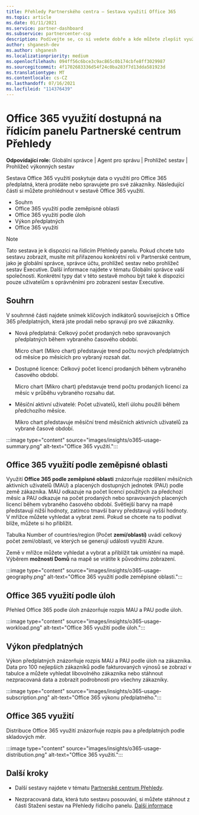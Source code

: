```yaml
---
title: Přehledy Partnerského centra – Sestava využití Office 365
ms.topic: article
ms.date: 01/11/2021
ms.service: partner-dashboard
ms.subservice: partnercenter-csp
description: Podívejte se, co si vedete dobře a kde můžete zlepšit využití předplatných, Office 365 prodáte nebo spravujete pro své zákazníky.
author: shganesh-dev
ms.author: shganesh
ms.localizationpriority: medium
ms.openlocfilehash: 094ff56c6bce3c9ac865c0b174cbfe8ff3029987
ms.sourcegitcommit: 4f1702683336d54f24c0ba283f7d13dda581923d
ms.translationtype: MT
ms.contentlocale: cs-CZ
ms.lasthandoff: 07/16/2021
ms.locfileid: "114376439"
---
```

# <a name="office-365-usage-report-available-from-the-partner-center-insights-dashboard"></a>Office 365 využití dostupná na řídicím panelu Partnerské centrum Přehledy

**Odpovídající role:** Globální správce | Agent pro správu | Prohlížeč sestav | Prohlížeč výkonných sestav

Sestava Office 365 využití poskytuje data o využití pro Office 365 předplatná, která prodáte nebo spravujete pro své zákazníky. Následující části si můžete prohlédnout v sestavě Office 365 využití.

- Souhrn
- Office 365 využití podle zeměpisné oblasti
- Office 365 využití podle úloh
- Výkon předplatných
- Office 365 využití

 > [!NOTE]
 > Tato sestava je k dispozici na řídicím Přehledy panelu. Pokud chcete tuto sestavu zobrazit, musíte mít přiřazenou konkrétní roli v Partnerské centrum, jako je globální správce, správce účtu, prohlížeč sestav nebo prohlížeč sestav Executive. Další informace najdete v tématu Globální správce vaší společnosti. Konkrétní typy dat v této sestavě mohou být také k dispozici pouze uživatelům s oprávněními pro zobrazení sestav Executive.

## <a name="summary"></a>Souhrn

V souhrnné části najdete snímek klíčových indikátorů souvisejících s Office 365 předplatných, která jste prodali nebo spravují pro své zákazníky.  

- Nová předplatná: Celkový počet prodaných nebo spravovaných předplatných během vybraného časového období.

   Micro chart (Mikro chart) představuje trend počtu nových předplatných od měsíce po měsících pro vybraný rozsah dat.

- Dostupné licence: Celkový počet licencí prodaných během vybraného časového období.

   Micro chart (Mikro chart) představuje trend počtu prodaných licencí za měsíc v průběhu vybraného rozsahu dat.

- Měsíční aktivní uživatelé: Počet uživatelů, kteří úlohu použili během předchozího měsíce. 

   Mikro chart představuje měsíční trend měsíčních aktivních uživatelů za vybrané časové období.

:::image type="content" source="images/insights/o365-usage-summary.png" alt-text="Office 365 využití.":::

## <a name="office-365-usage-by-geography"></a>Office 365 využití podle zeměpisné oblasti

Využití **Office 365 podle zeměpisné oblasti** znázorňuje rozdělení měsíčních aktivních uživatelů (MAU) a placených dostupných jednotek (PAU) podle země zákazníka. MAU odkazuje na počet licencí použitých za předchozí měsíc a PAU odkazuje na počet prodaných nebo spravovaných placených licencí během vybraného časového období. Světlejší barvy na mapě představují nižší hodnoty, zatímco tmavší barvy představují vyšší hodnoty. V mřížce můžete vyhledat a vybrat zemi. Pokud se chcete na to podívat blíže, můžete si ho přiblížit.

Tabulka Number of countries/region (Počet **zemí/oblastí)** uvádí celkový počet zemí/oblastí, ve kterých se generují události využití Azure.

Země v mřížce můžete vyhledat a vybrat a přiblížit tak umístění na mapě. Výběrem **možnosti Domů** na mapě se vrátíte k původnímu zobrazení.


:::image type="content" source="images/insights/o365-usage-geography.png" alt-text="Office 365 využití podle zeměpisné oblasti.":::

## <a name="office-365-usage-by-workload"></a>Office 365 využití podle úloh

Přehled Office 365 podle úloh znázorňuje rozpis MAU a PAU podle úloh.

:::image type="content" source="images/insights/o365-usage-workload.png" alt-text="Office 365 využití podle úloh.":::

## <a name="subscriptions-performance"></a>Výkon předplatných

Výkon předplatných znázorňuje rozpis MAU a PAU podle úloh na zákazníka. Data pro 100 nejlepších zákazníků podle fakturovaných výnosů se zobrazí v tabulce a můžete vyhledat libovolného zákazníka nebo stáhnout nezpracovaná data a zobrazit podrobnosti pro všechny zákazníky.

:::image type="content" source="images/insights/o365-usage-subscription.png" alt-text="Office 365 výkonu předplatného.":::

## <a name="office-365-usage-distribution"></a>Office 365 využití

Distribuce Office 365 využití znázorňuje rozpis pau a předplatných podle skladových měr.

:::image type="content" source="images/insights/o365-usage-distribution.png" alt-text="Office 365 využití.":::

## <a name="next-steps"></a>Další kroky

- Další sestavy najdete v tématu [Partnerské centrum Přehledy](partner-center-insights.md).

- Nezpracovaná data, která tuto sestavu posouvání, si můžete stáhnout z části Stažení sestav na Přehledy řídicího panelu. [Další informace](insights-download-reports.md) 
